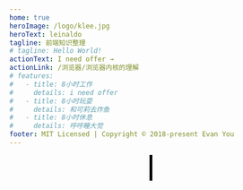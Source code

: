 ```yaml
---
home: true
heroImage: /logo/klee.jpg
heroText: leinaldo
tagline: 前端知识整理
# tagline: Hello World!
actionText: I need offer →
actionLink: /浏览器/浏览器内核的理解
# features:
#   - title: 8小时工作
#     details: i need offer
#   - title: 8小时玩耍
#     details: 和可莉去炸鱼
#   - title: 8小时休息
#     details: 呼呼睡大觉
footer: MIT Licensed | Copyright © 2018-present Evan You
---
```


<style>
  .flex{
    display:flex;
    justify-content:center;
    align-items:center
  }
  .hello-world {
  /*hack*/
  box-sizing: content-box;
  width: 12ch;
  overflow: hidden;
  white-space: nowrap;
  font-size:40px;
  animation: typing 2s steps(12),blink 0.5s step-end infinite alternate;
  border-right: 5px solid black;
  font-family: monospace;
}

/*hack */
@keyframes typing {
  from {
    width: 0;
  }
}
@keyframes blink {
  50% {
    border-color: transparent;
  }
}
  </style>

<div class="flex">
  <div class="hello-world">
    Hello World!
  </div>
</div>
